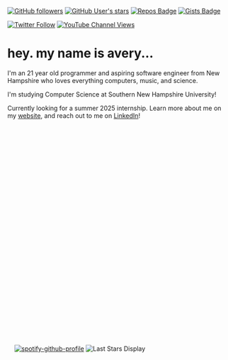 [![GitHub followers](https://img.shields.io/github/followers/averwhy?style=flat-square)](https://github.com/averwhy?tab=followers)
[![GitHub User's stars](https://img.shields.io/github/stars/averwhy?affiliations=OWNER%2CCOLLABORATOR%2CORGANIZATION_MEMBER&style=flat-square)](https://github.com/averwhy?tab=stars)
[![Repos Badge](https://badges.pufler.dev/repos/averwhy?style=flat-square)](https://github.com/averwhy?tab=repositories)
[![Gists Badge](https://badges.pufler.dev/gists/averwhy?style=flat-square)](https://gist.github.com/averwhy)


[![Twitter Follow](https://img.shields.io/twitter/follow/averwhy2?style=social)](https://twitter.com/averwhy2)
[![YouTube Channel Views](https://img.shields.io/youtube/channel/views/UCJvLjZ1F0VoNLC3t_bu5klw?style=social)](https://www.youtube.com/@averwhy_)

# hey. my name is avery...

I'm an 21 year old programmer and aspiring software engineer from New Hampshire who loves everything computers, music, and science.

I'm studying Computer Science at Southern New Hampshire University!

Currently looking for a summer 2025 internship. Learn more about me on my [website](https://averwhy.net/), and reach out to me on [LinkedIn](https://www.linkedin.com/in/avery-bertrand/)!


<dl><dd><dl><dd><dl><dd><dl><dd><dl><dd><dl><dd><dl><dd><dl><dd><dl><dd><dl><dd><dl><dd><dl><dd><dl><dd><dl><dd><dl><dd><dl><dd><dl><dd><dl><dd><dl><dd><dl><dd><dl><dd><dl><dd><dl><dd><dl><dd>
My recently starred projects ⬇️
</dd></dl></dd></dl></dd></dl></dd></dl></dd></dl></dd></dl></dd></dl></dd></dl></dd></dl></dd></dl></dd></dl></dd></dl></dd></dl></dd></dl></dd></dl></dd></dl></dd></dl></dd></dl></dd></dl></dd></dl></dd></dl></dd></dl></dd></dl></dd></dl>
‎
‎

‎
‎
‎
‎
[![spotify-github-profile](https://spotify-github-profile.kittinanx.com/api/view?uid=averwhy&cover_image=true&theme=default&show_offline=false&background_color=121212&interchange=true&bar_color=53b14f&bar_color_cover=false)](https://spotify-github-profile.kittinanx.com/api/view?uid=averwhy&redirect=true) ![Last Stars Display](https://badges.pufler.dev/last-stars/averwhy?count=4&padding=15&perRow=1)
